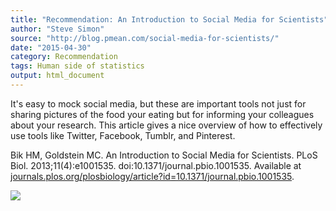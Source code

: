 ```yaml
---
title: "Recommendation: An Introduction to Social Media for Scientists"
author: "Steve Simon"
source: "http://blog.pmean.com/social-media-for-scientists/"
date: "2015-04-30"
category: Recommendation
tags: Human side of statistics
output: html_document
---
```


It's easy to mock social media, but these are important tools not just
for sharing pictures of the food your eating but for informing your
colleagues about your research. This article gives a nice overview of
how to effectively use tools like Twitter, Facebook, Tumblr, and
Pinterest.

<!---More--->

Bik HM, Goldstein MC. An Introduction to Social Media for Scientists.
PLoS Biol. 2013;11(4):e1001535. doi:10.1371/journal.pbio.1001535.
Available at
[journals.plos.org/plosbiology/article?id=10.1371/journal.pbio.1001535](http://journals.plos.org/plosbiology/article?id=10.1371/journal.pbio.1001535).

![](../../web/images/social-media-for-scientists01.png)




